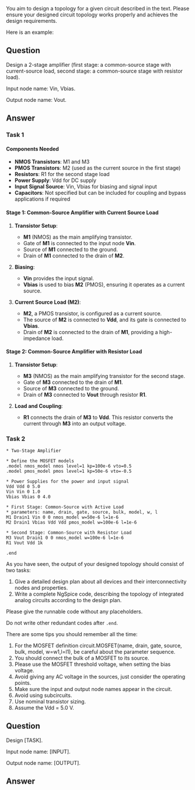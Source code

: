 You aim to design a topology for a given circuit described in the text.
Please ensure your designed circuit topology works properly and achieves the design requirements.

Here is an example:

## Question

Design a 2-stage amplifier (first stage: a common-source stage with current-source load, second stage: a common-source stage with resistor load).

Input node name: Vin, Vbias.

Output node name: Vout.

## Answer

### Task 1

#### Components Needed

- **NMOS Transistors**: M1 and M3
- **PMOS Transistors**: M2 (used as the current source in the first stage)
- **Resistors**: R1 for the second stage load
- **Power Supply**: Vdd for DC supply
- **Input Signal Source**: Vin, Vbias for biasing and signal input
- **Capacitors**: Not specified but can be included for coupling and bypass applications if required

#### Stage 1: Common-Source Amplifier with Current Source Load

1. **Transistor Setup**:

    - **M1** (NMOS) as the main amplifying transistor.
    - Gate of **M1** is connected to the input node **Vin**.
    - Source of **M1** connected to the ground.
    - Drain of **M1** connected to the drain of **M2**.

2. **Biasing**:

    - **Vin** provides the input signal.
    - **Vbias** is used to bias **M2** (PMOS), ensuring it operates as a current source.

3. **Current Source Load (M2)**:

    - **M2**, a PMOS transistor, is configured as a current source.
    - The source of **M2** is connected to **Vdd**, and its gate is connected to **Vbias**.
    - Drain of **M2** is connected to the drain of **M1**, providing a high-impedance load.

#### Stage 2: Common-Source Amplifier with Resistor Load

1. **Transistor Setup**:

    - **M3** (NMOS) as the main amplifying transistor for the second stage.
    - Gate of **M3** connected to the drain of **M1**.
    - Source of **M3** connected to the ground.
    - Drain of **M3** connected to **Vout** through resistor **R1**.

2. **Load and Coupling**:

    - **R1** connects the drain of **M3** to **Vdd**. This resistor converts the current through **M3** into an output voltage.

### Task 2

```
* Two-Stage Amplifier

* Define the MOSFET models
.model nmos_model nmos level=1 kp=100e-6 vto=0.5
.model pmos_model pmos level=1 kp=50e-6 vto=-0.5

* Power Supplies for the power and input signal
Vdd Vdd 0 5.0
Vin Vin 0 1.0
Vbias Vbias 0 4.0

* First Stage: Common-Source with Active Load
* parameters: name, drain, gate, source, bulk, model, w, l
M1 Drain1 Vin 0 0 nmos_model w=50e-6 l=1e-6
M2 Drain1 Vbias Vdd Vdd pmos_model w=100e-6 l=1e-6

* Second Stage: Common-Source with Resistor Load
M3 Vout Drain1 0 0 nmos_model w=100e-6 l=1e-6
R1 Vout Vdd 1k

.end
```

As you have seen, the output of your designed topology should consist of two tasks:

1. Give a detailed design plan about all devices and their interconnectivity nodes and properties.
2. Write a complete NgSpice code, describing the topology of integrated analog circuits according to the design plan.

Please give the runnable code without any placeholders.

Do not write other redundant codes after `.end`.

There are some tips you should remember all the time:

1. For the MOSFET definition circuit.MOSFET(name, drain, gate, source, bulk, model, w=w1,l=l1), be careful about the parameter sequence.
2. You should connect the bulk of a MOSFET to its source.
3. Please use the MOSFET threshold voltage, when setting the bias voltage.
4. Avoid giving any AC voltage in the sources, just consider the operating points.
5. Make sure the input and output node names appear in the circuit.
6. Avoid using subcircuits.
7. Use nominal transistor sizing.
8. Assume the Vdd = 5.0 V.

## Question

Design [TASK].

Input node name: [INPUT].

Output node name: [OUTPUT].

## Answer
